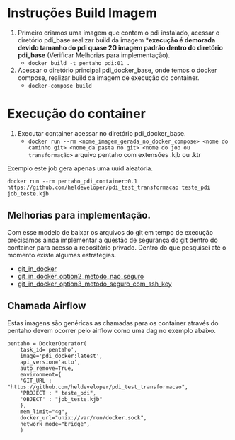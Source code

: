 # Instruções Build Imagem



1. Primeiro criamos uma imagem que contem o pdi instalado, acessar o diretório pdi_base realizar build da imagem ***execução é demorada devido tamanho do pdi quase 2G imagem padrão dentro do diretório pdi_base** (Verificar Melhorias para implementação).
    * `docker build -t pentaho_pdi:01 .`
2. Acessar o diretório principal pdi_docker_base, onde temos o docker compose, realizar build da imagem de execução do container.
    * `docker-compose build`


# Execução do container

1. Executar container acessar no diretório pdi_docker_base.
    * `docker run --rm <nome_imagem_gerada_no_docker_compose> <nome do caminho git> <nome_da pasta no git> <nome do job ou transformação>` arquivo pentaho com extensões .kjb ou .ktr

Exemplo este job gera apenas uma uuid aleatória.
```
docker run --rm pentaho_pdi_container:0.1 https://github.com/heldeveloper/pdi_test_transformacao teste_pdi job_teste.kjb
```

## Melhorias para implementação.

Com esse modelo de baixar os arquivos do git em tempo de execução precisamos ainda implementar a questão de segurança do git dentro do container para acesso a repositório privado.
Dentro do que pesquisei até o momento existe algumas estratégias.
* [git_in_docker](https://www.baeldung.com/ops/dockerfile-git-strategies)
* [git_in_docker_option2_metodo_nao_seguro](https://pt.stackoverflow.com/questions/113663/clonar-reposit%C3%B3rio-privado-passando-senha-como-par%C3%A2metro)
* [git_in_docker_option3_metodo_seguro_com_ssh_key](https://stackoverflow.com/questions/18136389/using-ssh-keys-inside-docker-container)


## Chamada Airflow

Estas imagens são genéricas as chamadas para os container através do pentaho devem ocorrer pelo airflow como uma dag no exemplo abaixo.


```
pentaho = DockerOperator(
    task_id='pentaho',
    image='pdi_docker:latest',
    api_version='auto',
    auto_remove=True,
    environment={
    'GIT_URL': "https://github.com/heldeveloper/pdi_test_transformacao",
    'PROJECT': " teste_pdi",
    'OBJECT' : "job_teste.kjb"
    },
    mem_limit="4g",
    docker_url="unix://var/run/docker.sock",
    network_mode="bridge",
    )
```


    